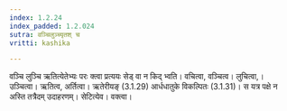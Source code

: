 ```yaml
---
index: 1.2.24
index_padded: 1.2.024
sutra: वञ्चिलुञ्च्यृतश् च
vritti: kashika

---
```

वञ्चि लुञ्चि ऋतित्येतेभ्यः परः क्त्वा प्रत्ययः सेड् वा न किद् भ्वति। वचित्वा, वञ्चित्व। लुचित्वा,। उञ्चित्वा। ऋतित्व, अर्तित्वा। ऋतेरीयङ् (3.1.29) आर्धधातुके विकल्पितः (3.1.31)। स यत्र पक्षे न अस्ति तत्रैदम् उदाहरणम्। सेटित्येव। वक्त्वा।